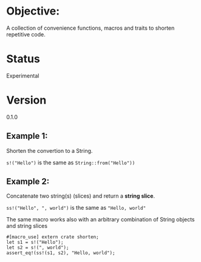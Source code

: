 # Objective:

A collection of convenience functions, macros and traits to shorten repetitive code.

# Status

Experimental

# Version

0.1.0

## Example 1:

Shorten the convertion to a String.

`s!("Hello")` is the same as `String::from("Hello"))`

## Example 2:

Concatenate two string(s) (slices) and return a **string slice**.

`ss!("Hello", ", world")` is the same as `"Hello, world"`

The same macro works also with an arbitrary combination of String objects and string slices

```
#[macro_use] extern crate shorten;
let s1 = s!("Hello");
let s2 = s!(", world");
assert_eq!(ss!(s1, s2), "Hello, world");
```
